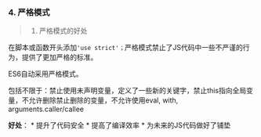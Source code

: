 ### 4. 严格模式
> 1. 严格模式的好处

在脚本或函数开头添加`'use strict'；`严格模式禁止了JS代码中一些不严谨的行为，提供了更加严格的标准。

ES6自动采用严格模式。

包括不限于：禁止使用未声明变量，定义了一些新的关键字，禁止this指向全局变量，不允许删除禁止删除的变量，不允许使用eval, with, arguments.caller/callee

**好处**：
    * 提升了代码安全
    * 提高了编译效率
    * 为未来的JS代码做好了铺垫

